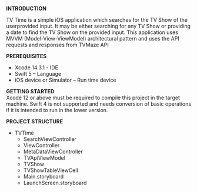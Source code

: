 **INTRODUCTION**  
  
TV Time is a simple iOS application which searches for the TV Show of the userprovided input. It may be either searching for any TV Show or providing a date to find the TV
Show on the provided input. This application uses MVVM (Model-View-ViewModel)
architectural pattern and uses the API requests and responses from TVMaze API

**PREREQUISITES**
 - Xcode 14.3.1 - IDE
 - Swift 5 – Language
 - iOS device or Simulator – Run time device

**GETTING STARTED**  
Xcode 12 or above must be required to compile this project in the target machine.
Swift 4 is not supported and needs conversion of basic operations if it is intended to run in
the lower version.
  
**PROJECT STRUCTURE**
- TVTime
  - SearchViewController
  - ViewController
  - MetaDataViewController
  - TVApiViewModel
  - TVShow
  - TVShowTableViewCell
  - Main.storyboard
  - LaunchScreen.storyboard


